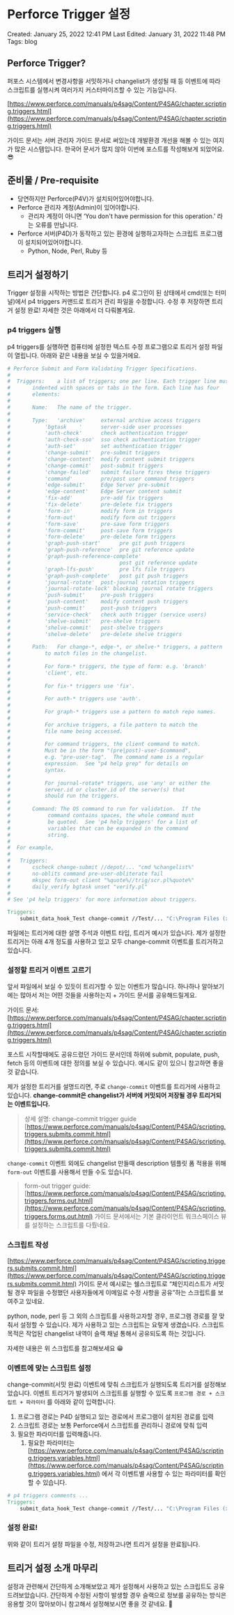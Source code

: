 # Perforce Trigger 설정

Created: January 25, 2022 12:41 PM
Last Edited: January 31, 2022 11:48 PM
Tags: blog

## Perforce Trigger?

퍼포스 시스템에서 변경사항을 서밋하거나 changelist가 생성될 때 등 이벤트에 따라 스크립트를 실행시켜 여러가지 커스터마이즈할 수 있는 기능입니다.

[https://www.perforce.com/manuals/p4sag/Content/P4SAG/chapter.scripting.triggers.html](https://www.perforce.com/manuals/p4sag/Content/P4SAG/chapter.scripting.triggers.html)

가이드 문서는 서버 관리자 가이드 문서로 써있는데 개발환경 개선을 해볼 수 있는 여지가 많은 시스템입니다.
한국어 문서가 많지 않아 이번에 포스트를 작성해보게 되었어요. 😎

## 준비물 / Pre-requisite

- 당연하지만 Perforce(P4V)가 설치되어있어야합니다.
- Perforce 관리자 계정(Admin)이 있어야합니다.
    - 관리자 계정이 아니면 ‘You don't have permission for this operation.’ 라는 오류를 만납니다.
- Perforce 서버(P4D)가 동작하고 있는 환경에 실행하고자하는 스크립트 프로그램이 설치되어있어야합니다.
    - Python, Node, Perl, Ruby 등

## 트리거 설정하기

Trigger 설정을 시작하는 방법은 간단합니다.
p4 로그인이 된 상태에서 cmd(또는 터미널)에서 p4 triggers 커맨드로 트리거 관리 파일을 수정합니다.
수정 후 저장하면 트리거 설정 완료! 자세한 것은 아래에서 더 다뤄볼게요.

### p4 triggers 실행

p4 triggers를 실행하면 컴퓨터에 설정한 텍스트 수정 프로그램으로 트리거 설정 파일이 열립니다.
아래와 같은 내용을 보실 수 있을거에요.

```makefile
# Perforce Submit and Form Validating Trigger Specifications.
#
#  Triggers:	a list of triggers; one per line. Each trigger line must be
#		indented with spaces or tabs in the form. Each line has four
#		elements:
#
#  		Name:   The name of the trigger.
#
#  		Type:   'archive'	  external archive access triggers
#			'bgtask    '      server-side user processes
#			'auth-check'      check authentication trigger
#			'auth-check-sso'  sso check authentication trigger
#			'auth-set'        set authentication trigger
#			'change-submit'   pre-submit triggers
#			'change-content'  modify content submit triggers
#			'change-commit'   post-submit triggers
#			'change-failed'   submit failure fires these triggers
#			'command'         pre/post user command triggers
#			'edge-submit'     Edge Server pre-submit
#			'edge-content'    Edge Server content submit
#			'fix-add'         pre-add fix triggers
#			'fix-delete'      pre-delete fix triggers
#			'form-in'         modify form in triggers
#			'form-out'        modify form out triggers
#			'form-save'       pre-save form triggers
#			'form-commit'     post-save form triggers
#			'form-delete'     pre-delete form triggers
#			'graph-push-start'      pre git push triggers
#			'graph-push-reference'  pre git reference update
#			'graph-push-reference-complete'
#			                        post git reference update
#			'graph-lfs-push'        pre lfs file triggers
#			'graph-push-complete'   post git push triggers
#			'journal-rotate'  post-journal rotation triggers
#			'journal-rotate-lock' blocking journal rotate triggers
#			'push-submit'     pre-push triggers
#			'push-content'    modify content push triggers
#			'push-commit'     post-push triggers
#			'service-check'   check auth trigger (service users)
#			'shelve-submit'   pre-shelve triggers
#			'shelve-commit'   post-shelve triggers
#			'shelve-delete'   pre-delete shelve triggers
#
#  		Path:   For change-*, edge-*, or shelve-* triggers, a pattern
#			to match files in the changelist.
#
#			For form-* triggers, the type of form: e.g. 'branch'
#			'client', etc.
#
#			For fix-* triggers use 'fix'.
#
#			For auth-* triggers use 'auth'.
#
#			For graph-* triggers use a pattern to match repo names.
#
#			For archive triggers, a file pattern to match the
#			file name being accessed.
#
#			For command triggers, the client command to match.
#			Must be in the form "(pre|post)-user-$command",
#			e.g. "pre-user-tag".  The command name is a regular
#			expression.  See "p4 help grep" for details on
#			syntax.
#
#			For journal-rotate* triggers, use 'any' or either the
#			server.id or cluster.id of the server(s) that
#			should run the triggers.
#
#  		Command: The OS command to run for validation.  If the
#			 command contains spaces, the whole command must
#			 be quoted.  See 'p4 help triggers' for a list of
#			 variables that can be expanded in the command
#			 string.
#
#  For example,
#
#	Triggers:
#		cscheck change-submit //depot/... "cmd %changelist%"
#		no-oblits command pre-user-obliterate fail
#		mkspec form-out client "%quote%//trig/scr.pl%quote%"
#		daily_verify bgtask unset "verify.pl"
#
# See 'p4 help triggers' for more information about triggers.

Triggers:
	submit_data_hook_Test change-commit //Test/... "C:\Program Files (x86)\Python38-32\python %//Test/mainline/Tool/P4Triggers/submit_data_hooks.py% %change%"
```

파일에는 트리거에 대한 설명 주석과 이벤트 타입, 트리거 예시가 있습니다.
제가 설정한 트리거는 아래 4개 정도를 사용하고 있고 모두 change-commit 이벤트를 트리거하고 있습니다.

### 설정할 트리거 이벤트 고르기

앞서 파일에서 보실 수 있듯이 트리거할 수 있는 이벤트가 많습니다.
하나하나 알아보기에는 많아서 저는 어떤 것들을 사용하는지 + 가이드 문서를 공유해드릴게요.

가이드 문서: [https://www.perforce.com/manuals/p4sag/Content/P4SAG/chapter.scripting.triggers.html](https://www.perforce.com/manuals/p4sag/Content/P4SAG/chapter.scripting.triggers.html)

포스트 시작할때에도 공유드렸던 가이드 문서인데 하위에 submit, populate, push, fetch 등의 이벤트에 대한 정의를 보실 수 있습니다. 예시도 같이 있으니 참고하면 좋을 것 같습니다.

제가 설정한 트리거를 설명드리면, 주로 `change-commit` 이벤트를 트리거에 사용하고 있습니다.
**change-commit은 changelist가 서버에 커밋되어 저장될 경우 트리거되는 이벤트입니다.**

> 상세 설명: change-commit trigger guide [https://www.perforce.com/manuals/p4sag/Content/P4SAG/scripting.triggers.submits.commit.html](https://www.perforce.com/manuals/p4sag/Content/P4SAG/scripting.triggers.submits.commit.html)
> 

`change-commit` 이벤트 외에도 changelist 만들때 description 템플릿 폼 적용을 위해 `form-out` 이벤트를 사용해서 만들 수도 있습니다.

> form-out trigger guide: [https://www.perforce.com/manuals/p4sag/Content/P4SAG/scripting.triggers.forms.out.html](https://www.perforce.com/manuals/p4sag/Content/P4SAG/scripting.triggers.forms.out.html)
가이드 문서에서는 기본 클라이언트 워크스페이스 뷰를 설정하는 스크립트를 다뤘네요.
> 

### 스크립트 작성

[https://www.perforce.com/manuals/p4sag/Content/P4SAG/scripting.triggers.submits.commit.html](https://www.perforce.com/manuals/p4sag/Content/P4SAG/scripting.triggers.submits.commit.html) 가이드 문서 예시로는 쉘스크립트로 “체인지리스트가 서밋될 경우 파일을 수정했던 사용자들에게 이메일로 수정 사항을 공유”하는 스크립트를 보여주고 있네요.

python, node, perl 등 그 외의 스크립트를 사용하고자할 경우, 프로그램 경로를 잘 맞춰서 설정할 수 있습니다.
제가 사용하고 있는 스크립트는 요렇게 생겼습니다.
스크립트 목적은 작업된 changelist 내역이 슬랙 채널 통해서 공유되도록 하는 것입니다.

<script src="[https://gist.github.com/pineoc/588537cef8dba9902205e5c1cc334c51.js](https://gist.github.com/pineoc/588537cef8dba9902205e5c1cc334c51.js)"></script>

자세한 내용은 위 스크립트를 참고해보세요 😁 

### 이벤트에 맞는 스크립트 설정

change-commit(서밋 완료) 이벤트에 맞춰 스크립트가 실행되도록 트리거를 설정해보았습니다.
이벤트 트리거가 발생되어 스크립트를 실행할 수 있도록 `프로그램 경로 + 스크립트 + 파라미터` 를 아래와 같이 입력합니다.

1. 프로그램 경로는 P4D 실행되고 있는 경로에서 프로그램이 설치된 경로를 입력
2. 스크립트 경로는 보통 Perforce에서 스크립트를 관리하니 경로에 맞춰 입력
3. 필요한 파라미터를 입력해줍니다.
    1. 필요한 파라미터는 [https://www.perforce.com/manuals/p4sag/Content/P4SAG/scripting.triggers.variables.html](https://www.perforce.com/manuals/p4sag/Content/P4SAG/scripting.triggers.variables.html) 에서 각 이벤트별 사용할 수 있는 파라미터를 확인할 수 있습니다.

```makefile
# p4 triggers comments ...
Triggers:
	submit_data_hook_Test change-commit //Test/... "C:\Program Files (x86)\Python38-32\python %//Test/mainline/Tool/P4Triggers/submit_data_hooks.py% %change%"
```

### 설정 완료!

위와 같이 트리거 설정 파일을 수정, 저장하고나면 트리거 설정을 완료됩니다.

## 트리거 설정 소개 마무리

설정과 관련해서 간단하게 소개해보았고 제가 설정해서 사용하고 있는 스크립트도 공유드려보았습니다. 간단하게 수정된 사항이 발생할 경우 슬랙으로 정보를 공유하는 방식은 응용할 것이 많아보이니 참고해서 설정해보시면 좋을 것 같네요. 💪